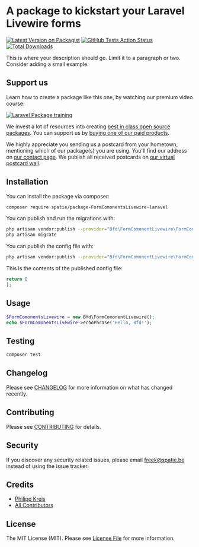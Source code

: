 # A package to kickstart your Laravel Livewire forms

[![Latest Version on Packagist](https://img.shields.io/packagist/v/spatie/FormComonentsLivewire.svg?style=flat-square)](https://packagist.org/packages/spatie/FormComonentsLivewire)
[![GitHub Tests Action Status](https://img.shields.io/github/workflow/status/spatie/FormComonentsLivewire/run-tests?label=tests)](https://github.com/spatie/FormComonentsLivewire/actions?query=workflow%3Arun-tests+branch%3Amaster)
[![Total Downloads](https://img.shields.io/packagist/dt/spatie/FormComonentsLivewire.svg?style=flat-square)](https://packagist.org/packages/spatie/FormComonentsLivewire)


This is where your description should go. Limit it to a paragraph or two. Consider adding a small example.

## Support us

Learn how to create a package like this one, by watching our premium video course:

[![Laravel Package training](https://spatie.be/github/package-training.jpg)](https://laravelpackage.training)

We invest a lot of resources into creating [best in class open source packages](https://spatie.be/open-source). You can support us by [buying one of our paid products](https://spatie.be/open-source/support-us).

We highly appreciate you sending us a postcard from your hometown, mentioning which of our package(s) you are using. You'll find our address on [our contact page](https://spatie.be/about-us). We publish all received postcards on [our virtual postcard wall](https://spatie.be/open-source/postcards).

## Installation

You can install the package via composer:

```bash
composer require spatie/package-FormComonentsLivewire-laravel
```

You can publish and run the migrations with:

```bash
php artisan vendor:publish --provider="Bfd\FormComonentLivewire\FormComonentLivewireServiceProvider" --tag="migrations"
php artisan migrate
```

You can publish the config file with:
```bash
php artisan vendor:publish --provider="Bfd\FormComonentLivewire\FormComonentLivewireServiceProvider" --tag="config"
```

This is the contents of the published config file:

```php
return [
];
```

## Usage

``` php
$FormComonentsLivewire = new Bfd\FormComonentLivewire();
echo $FormComonentsLivewire->echoPhrase('Hello, Bfd!');
```

## Testing

``` bash
composer test
```

## Changelog

Please see [CHANGELOG](CHANGELOG.md) for more information on what has changed recently.

## Contributing

Please see [CONTRIBUTING](CONTRIBUTING.md) for details.

## Security

If you discover any security related issues, please email freek@spatie.be instead of using the issue tracker.

## Credits

- [Philipp Kreis](https://github.com/black-forest-digital)
- [All Contributors](../../contributors)

## License

The MIT License (MIT). Please see [License File](LICENSE.md) for more information.
